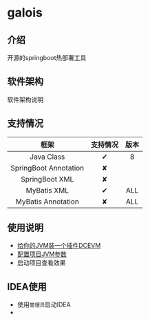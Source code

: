 # galois

## 介绍

开源的springboot热部署工具

## 软件架构

软件架构说明

## 支持情况

|          框架           | 支持情况 | 版本  |
|:---------------------:|:----:|:---:|
|      Java Class       |  ✔   |  8  |
| SpringBoot Annotation |  ✘   |     |
|    SpringBoot XML     |  ✘   |     |
|      MyBatis XML      |  ✔   | ALL |
|  MyBatis Annotation   |  ✘   | ALL |

## 使用说明

+ [给你的JVM装一个插件DCEVM](https://blog.csdn.net/NEWCIH/article/details/129093034?spm=1001.2014.3001.5501)
+ [配置项目JVM参数]()
+ 启动项目查看效果

## IDEA使用
+ 使用`管理员`启动IDEA
+ 